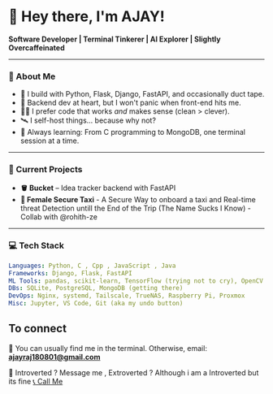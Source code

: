# 👋 Hey there, I'm AJAY!

**Software Developer | Terminal Tinkerer | AI Explorer | Slightly Overcaffeinated**

---

### 🧠 About Me

- 🔧 I build with Python, Flask, Django, FastAPI, and occasionally duct tape.
- 🧰 Backend dev at heart, but I won't panic when front-end hits me.
- 🧑‍💻 I prefer code that works *and* makes sense (clean > clever).
- 🛰 I self-host things... because why not?
- 🧪 Always learning: From C programming to MongoDB, one terminal session at a time.

---

### 🚀 Current Projects

- **🪣 Bucket** – Idea tracker backend with FastAPI
- **🚕  Female Secure Taxi** - A Secure Way to onboard a taxi and Real-time threat Detection untill the End of the Trip (The Name Sucks I Know) - Collab with @rohith-ze
---

### 💻 Tech Stack

```yaml
Languages: Python, C , Cpp , JavaScript , Java
Frameworks: Django, Flask, FastAPI
ML Tools: pandas, scikit-learn, TensorFlow (trying not to cry), OpenCV
DBs: SQLite, PostgreSQL, MongoDB (getting there)
DevOps: Nginx, systemd, Tailscale, TrueNAS, Raspberry Pi, Proxmox
Misc: Jupyter, VS Code, Git (aka my undo button)
```

## To connect
📧 You can usually find me in the terminal. Otherwise, email: **ajayraj180801@gmail.com**

📱 Introverted ? Message me , Extroverted ? Although i am a Introverted but its fine [📞 Call Me](tel:+919123501927)


